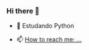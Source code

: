 ### Hi there 👋

- 🌱 Estudando Python

- 📫 [How to reach me: ...](https://www.linkedin.com/in/aelson-carvalho-40690223a/)


